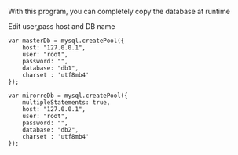 With this program, you can completely copy the database at runtime

Edit user,pass host and DB name

	var masterDb = mysql.createPool({
		host: "127.0.0.1",
		user: "root",
		password: "",
		database: "db1",
		charset : 'utf8mb4'
	});

	var mirorreDb = mysql.createPool({
		multipleStatements: true,
		host: "127.0.0.1",
		user: "root",
		password: "",
		database: "db2",
		charset : 'utf8mb4'	
	});


